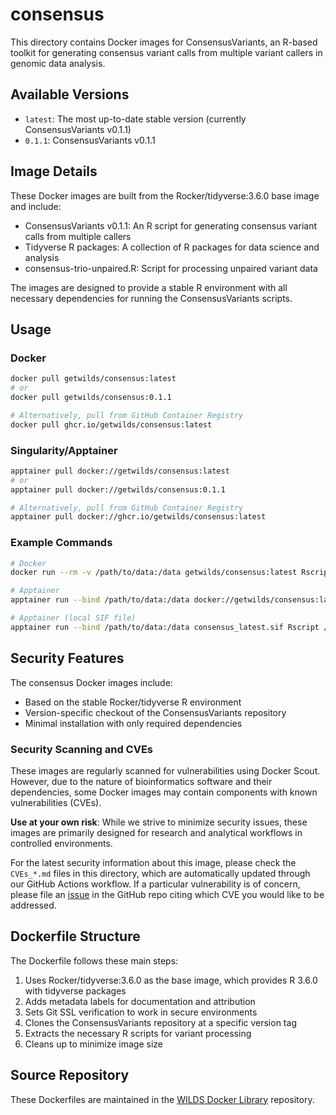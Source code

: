 # consensus

This directory contains Docker images for ConsensusVariants, an R-based toolkit for generating consensus variant calls from multiple variant callers in genomic data analysis.

## Available Versions

- `latest`: The most up-to-date stable version (currently ConsensusVariants v0.1.1)
- `0.1.1`: ConsensusVariants v0.1.1

## Image Details

These Docker images are built from the Rocker/tidyverse:3.6.0 base image and include:

- ConsensusVariants v0.1.1: An R script for generating consensus variant calls from multiple callers
- Tidyverse R packages: A collection of R packages for data science and analysis
- consensus-trio-unpaired.R: Script for processing unpaired variant data

The images are designed to provide a stable R environment with all necessary dependencies for running the ConsensusVariants scripts.

## Usage

### Docker

```bash
docker pull getwilds/consensus:latest
# or
docker pull getwilds/consensus:0.1.1

# Alternatively, pull from GitHub Container Registry
docker pull ghcr.io/getwilds/consensus:latest
```

### Singularity/Apptainer

```bash
apptainer pull docker://getwilds/consensus:latest
# or
apptainer pull docker://getwilds/consensus:0.1.1

# Alternatively, pull from GitHub Container Registry
apptainer pull docker://ghcr.io/getwilds/consensus:latest
```

### Example Commands

```bash
# Docker
docker run --rm -v /path/to/data:/data getwilds/consensus:latest Rscript /consensus-trio-unpaired.R --caller1_vcf /data/caller1.vcf --caller2_vcf /data/caller2.vcf --caller3_vcf /data/caller3.vcf --output_vcf /data/consensus.vcf

# Apptainer
apptainer run --bind /path/to/data:/data docker://getwilds/consensus:latest Rscript /consensus-trio-unpaired.R --caller1_vcf /data/caller1.vcf --caller2_vcf /data/caller2.vcf --caller3_vcf /data/caller3.vcf --output_vcf /data/consensus.vcf

# Apptainer (local SIF file)
apptainer run --bind /path/to/data:/data consensus_latest.sif Rscript /consensus-trio-unpaired.R --caller1_vcf /data/caller1.vcf --caller2_vcf /data/caller2.vcf --caller3_vcf /data/caller3.vcf --output_vcf /data/consensus.vcf
```

## Security Features

The consensus Docker images include:

- Based on the stable Rocker/tidyverse R environment
- Version-specific checkout of the ConsensusVariants repository
- Minimal installation with only required dependencies

### Security Scanning and CVEs

These images are regularly scanned for vulnerabilities using Docker Scout. However, due to the nature of bioinformatics software and their dependencies, some Docker images may contain components with known vulnerabilities (CVEs).

**Use at your own risk**: While we strive to minimize security issues, these images are primarily designed for research and analytical workflows in controlled environments.

For the latest security information about this image, please check the `CVEs_*.md` files in this directory, which are automatically updated through our GitHub Actions workflow. If a particular vulnerability is of concern, please file an [issue](https://github.com/getwilds/wilds-docker-library/issues) in the GitHub repo citing which CVE you would like to be addressed.

## Dockerfile Structure

The Dockerfile follows these main steps:

1. Uses Rocker/tidyverse:3.6.0 as the base image, which provides R 3.6.0 with tidyverse packages
2. Adds metadata labels for documentation and attribution
3. Sets Git SSL verification to work in secure environments
4. Clones the ConsensusVariants repository at a specific version tag
5. Extracts the necessary R scripts for variant processing
6. Cleans up to minimize image size

## Source Repository

These Dockerfiles are maintained in the [WILDS Docker Library](https://github.com/getwilds/wilds-docker-library) repository.
